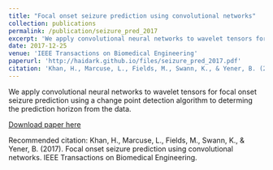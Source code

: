 ```yaml
---
title: "Focal onset seizure prediction using convolutional networks"
collection: publications
permalink: /publication/seizure_pred_2017
excerpt: 'We apply convolutional neural networks to wavelet tensors for focal onset seizure prediction using a change point detection algorithm to set the prediction horizon.'
date: 2017-12-25
venue: 'IEEE Transactions on Biomedical Engineering'
paperurl: 'http://haidark.github.io/files/seizure_pred_2017.pdf'
citation: 'Khan, H., Marcuse, L., Fields, M., Swann, K., & Yener, B. (2017). &quot;Focal onset seizure prediction using convolutional networks&quot;. <i>IEEE Transactions on Biomedical Engineering</i>.'
---
```

We apply convolutional neural networks to wavelet tensors for focal onset seizure prediction using a change point detection algorithm to determing the prediction horizon from the data.

[Download paper here](http://haidark.github.io/files/seizure_pred_2017.pdf)

Recommended citation: Khan, H., Marcuse, L., Fields, M., Swann, K., & Yener, B. (2017). Focal onset seizure prediction using convolutional networks. IEEE Transactions on Biomedical Engineering.

